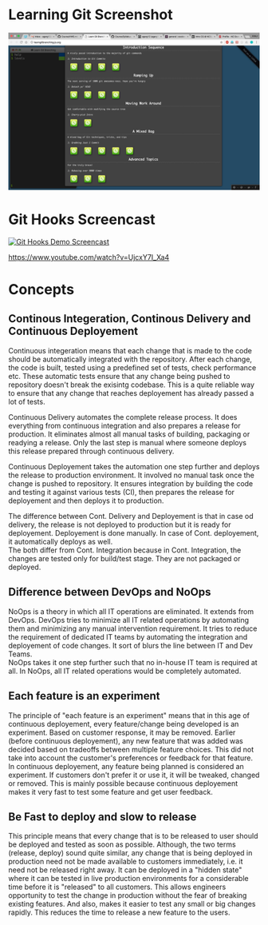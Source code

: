 # Learning Git Screenshot

![Learning Git Screenshot](learning-git/with_extra_credit.png?raw=true "Learning Git Tutorial Sceenshot")

# Git Hooks Screencast

[![Git Hooks Demo Screencast](https://img.youtube.com/vi/UjcxY7I_Xa4/0.jpg)](https://www.youtube.com/watch?v=UjcxY7I_Xa4)

https://www.youtube.com/watch?v=UjcxY7I_Xa4

# Concepts

## Continous Integeration, Continous Delivery and Continuous Deployement
Continuous integeration means that each change that is made to the code should be automatically integrated with the repository. After each change, the code is built, tested using a predefined set of tests, check performance etc. These automatic tests ensure that any change being pushed to repository doesn't break the exisintg codebase. This is a quite reliable way to ensure that any change that reaches deployement has already passed a lot of tests. 

Continuous Delivery automates the complete release process. It does everything from continuous integration and also prepares a release for production. It eliminates almost all manual tasks of building, packaging or readying a release. Only the last step is manual where someone deploys this release prepared through continuous delivery.

Continuous Deployement takes the automation one step further and deploys the release to production environment. It involved no manual task once the change is pushed to repository. It ensures integration by building the code and testing it against various tests (CI), then prepares the release for deployement and then deploys it to production.

The difference between Cont. Delivery and Deployement is that in case od delivery, the release is not deployed to production but it is ready for deployement. Deployement is done manually. In case of Cont. deployement, it automatically deploys as well.<br />
The both differ from Cont. Integration because in Cont. Integration, the changes are tested only for build/test stage. They are not packaged or deployed.

## Difference between DevOps and NoOps
NoOps is a theory in which all IT operations are eliminated. It extends from DevOps. DevOps tries to minimize all IT related operations by automating them and minimizing any manual intervention requirement. It tries to reduce the requirement of dedicated IT teams by automating the integration and deployement of code changes. It sort of blurs the line between IT and Dev Teams. <br />
NoOps takes it one step further such that no in-house IT team is required at all. In NoOps, all IT related operations would be completely automated. 

## Each feature is an experiment

The principle of "each feature is an experiment" means that in this age of continuous deployement, every feature/change being developed is an experiment. Based on customer response, it may be removed. Earlier (before continuous deployement), any new feature that was added was decided based on tradeoffs between multiple feature choices. This did not take into account the customer's preferences or feedback for that feature. <br />
In continuous deployement, any feature being planned is considered an experiment. If customers don't prefer it or use it, it will be tweaked, changed or removed.
This is mainly possible because continuous deployement makes it very fast to test some feature and get user feedback.

## Be Fast to deploy and slow to release

This principle means that every change that is to be released to user should be deployed and tested as soon as possible. Although, the two terms (release, deploy) sound quite similar, any change that is being deployed in production need not be made available to customers immediately, i.e. it need not be released right away. It can be deployed in a "hidden state" where it can be tested in live production environments for a considerable time before it is "released" to all customers. This allows engineers opportunity to test the change in production without the fear of breaking existing features. And also, makes it easier to test any small or big changes rapidly. This reduces the time to release a new feature to the users.
